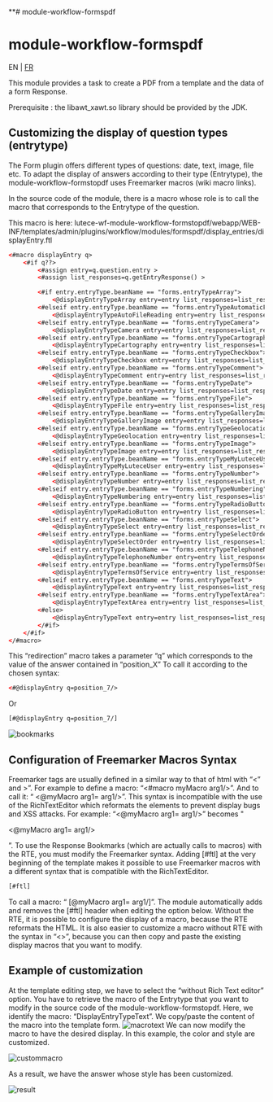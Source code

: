 **# module-workflow-formspdf
# module-workflow-formspdf
EN | [FR](README.fr.md) 

This module provides a task to create a PDF from a template and the data of a form Response.

Prerequisite : the libawt_xawt.so library should be provided by the JDK.

## Customizing the display of question types (entrytype)

The Form plugin offers different types of questions: date, text, image, file etc. To adapt the display of answers according to their type (Entrytype), the module-workflow-formstopdf uses Freemarker macros (wiki macro links).

In the source code of the module, there is a macro whose role is to call the macro that corresponds to the Entrytype of the question.

This macro is here: lutece-wf-module-workflow-formstopdf/webapp/WEB-INF/templates/admin/plugins/workflow/modules/formspdf/display_entries/displayEntry.ftl

```xml
<#macro displayEntry q>
    <#if q??>
        <#assign entry=q.question.entry >
        <#assign list_responses=q.getEntryResponse() >

        <#if entry.entryType.beanName == "forms.entryTypeArray">
            <@displayEntryTypeArray entry=entry list_responses=list_responses  />
        <#elseif entry.entryType.beanName == "forms.entryTypeAutomaticFileReading">
            <@displayEntryTypeAutoFileReading entry=entry list_responses=list_responses  />
        <#elseif entry.entryType.beanName == "forms.entryTypeCamera">
            <@displayEntryTypeCamera entry=entry list_responses=list_responses  />
        <#elseif entry.entryType.beanName == "forms.entryTypeCartography">
            <@displayEntryTypeCartography entry=entry list_responses=list_responses  />
        <#elseif entry.entryType.beanName == "forms.entryTypeCheckbox">
            <@displayEntryTypeCheckbox entry=entry list_responses=list_responses  />
        <#elseif entry.entryType.beanName == "forms.entryTypeComment">
            <@displayEntryTypeComment entry=entry list_responses=list_responses  />
        <#elseif entry.entryType.beanName == "forms.entryTypeDate">
            <@displayEntryTypeDate entry=entry list_responses=list_responses  />
        <#elseif entry.entryType.beanName == "forms.entryTypeFile">
            <@displayEntryTypeFile entry=entry list_responses=list_responses  />
        <#elseif entry.entryType.beanName == "forms.entryTypeGalleryImage">
            <@displayEntryTypeGalleryImage entry=entry list_responses=list_responses  />
        <#elseif entry.entryType.beanName == "forms.entryTypeGeolocation">
            <@displayEntryTypeGeolocation entry=entry list_responses=list_responses  />
        <#elseif entry.entryType.beanName == "forms.entryTypeImage">
            <@displayEntryTypeImage entry=entry list_responses=list_responses  />
        <#elseif entry.entryType.beanName == "forms.entryTypeMyLuteceUser">
            <@displayEntryTypeMyLuteceUser entry=entry list_responses=list_responses  />
        <#elseif entry.entryType.beanName == "forms.entryTypeNumber">
            <@displayEntryTypeNumber entry=entry list_responses=list_responses  />
        <#elseif entry.entryType.beanName == "forms.entryTypeNumbering">
            <@displayEntryTypeNumbering entry=entry list_responses=list_responses  />
        <#elseif entry.entryType.beanName == "forms.entryTypeRadioButton">
            <@displayEntryTypeRadioButton entry=entry list_responses=list_responses  />
        <#elseif entry.entryType.beanName == "forms.entryTypeSelect">
            <@displayEntryTypeSelect entry=entry list_responses=list_responses  />
        <#elseif entry.entryType.beanName == "forms.entryTypeSelectOrder">
            <@displayEntryTypeSelectOrder entry=entry list_responses=list_responses  />
        <#elseif entry.entryType.beanName == "forms.entryTypeTelephoneNumber">
            <@displayEntryTypeTelephoneNumber entry=entry list_responses=list_responses  />
        <#elseif entry.entryType.beanName == "forms.entryTypeTermsOfService">
            <@displayEntryTypeTermsOfService entry=entry list_responses=list_responses  />
        <#elseif entry.entryType.beanName == "forms.entryTypeText">
            <@displayEntryTypeText entry=entry list_responses=list_responses  />
        <#elseif entry.entryType.beanName == "forms.entryTypeTextArea">
            <@displayEntryTypeTextArea entry=entry list_responses=list_responses  />
        <#else>
            <@displayEntryTypeText entry=entry list_responses=list_responses  />
        </#if>
    </#if>
</#macro>
```

This “redirection” macro takes a parameter “q” which corresponds to the value of the answer contained in “position_X”
To call it according to the chosen syntax:
```xml
<#@displayEntry q=position_7/>
```
Or 
```xml
[#@displayEntry q=position_7/]
```
![bookmarks](https://lutece.paris.fr/support/image?resource_type=wiki_image&id=615)
## Configuration of Freemarker Macros Syntax
Freemarker tags are usually defined in a similar way to that of html with “<” and >”. For example to define a macro: “<#macro myMacro arg1/>”. And to call it: “ <@myMacro arg1= arg1/>”.
This syntax is incompatible with the use of the RichTextEditor which reformats the elements to prevent display bugs and XSS attacks. For example: “<@myMacro arg1= arg1/>” becomes "<p>&lt;@myMacro arg1= arg1/&gt;</p>”.
To use the Response Bookmarks (which are actually calls to macros) with the RTE, you must modify the Freemarker syntax.
Adding [#ftl] at the very beginning of the template makes it possible to use Freemarker macros with a different syntax that is compatible with the RichTextEditor.
```xml
[#ftl]
 ```
To call a macro: “ [@myMacro arg1= arg1/]”.
The module automatically adds and removes the [#ftl] header when editing the option below.
Without the RTE, it is possible to configure the display of a macro, because the RTE reformats the HTML. It is also easier to customize a macro without RTE with the syntax in “<>”, because you can then copy and paste the existing display macros that you want to modify.
## Example of customization
At the template editing step, we have to select the “without Rich Text editor” option.
You have to retrieve the macro of the Entrytype that you want to modify in the source code of the module-workflow-formstopdf.
Here, we identify the macro: “DisplayEntryTypeText”. We copy/paste the content of the macro into the template form.
![macrotext](https://lutece.paris.fr/support/image?resource_type=wiki_image&id=616)
We can now modify the macro to have the desired display.
In this example, the color and style are customized.

![custommacro](https://lutece.paris.fr/support/image?resource_type=wiki_image&id=618)

As a result, we have the answer whose style has been customized.

![result](https://lutece.paris.fr/support/image?resource_type=wiki_image&id=619)

